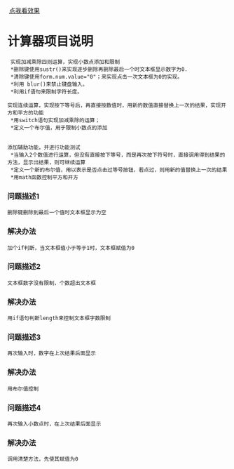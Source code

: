 <html>
  <a href="https://tmxjiayou.github.io/Calculator/cal.html">点我看效果</a>
</html>

# 计算器项目说明

	 实现加减乘除四则运算，实现小数点添加和限制
	 *删除键使用sustr()来实现逐步删除再删除最后一个时文本框显示数字为0.
	 *清除键使用form.num.value="0"；来实现点击一次文本框为0的实现。                            
	 *利用 blur()来禁止键盘输入。                
	 *利用if语句来限制字符长度。

	实现连续运算，实现按下等号后，再直接按数值时，用新的数值直接替换上一次的结果，实现开方和平方的功能
	 *用switch语句实现加减乘除的运算；             
	 *定义一个布尔值，用于限制小数点的添加


	添加辅助功能，并进行功能测试
	 *当输入2个数值进行运算，但没有直接按下等号，而是再次按下符号时，直接调用得到结果的方法，显示出结果，则可继续运算
	 *定义一个新的布尔值，用以表示是否点击过等号按钮，若点过，则用新的值替换上一次的结果       
	 *用math函数控制平方和开方


### 问题描述1
	删除键删除到最后一个值时文本框显示为空
### 解决办法
	加个if判断，当文本框值小于等于1时，文本框赋值为0


### 问题描述2
	文本框数字没有限制，个数超出文本框
### 解决办法
	用if语句判断length来控制文本框字数限制

### 问题描述3
	再次输入时，数字在上次结果后面显示
### 解决办法
	用布尔值控制

### 问题描述4
	再次输入小数点时，在上次结果后面显示
### 解决办法
	调用清楚方法，先使其赋值为0
